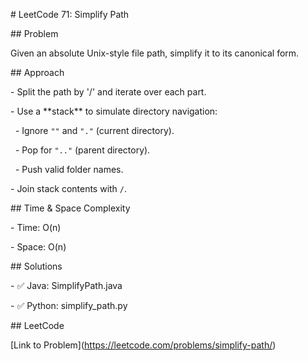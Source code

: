 \# LeetCode 71: Simplify Path



\## Problem

Given an absolute Unix-style file path, simplify it to its canonical form.



\## Approach

\- Split the path by '/' and iterate over each part.

\- Use a \*\*stack\*\* to simulate directory navigation:

&nbsp; - Ignore `""` and `"."` (current directory).

&nbsp; - Pop for `".."` (parent directory).

&nbsp; - Push valid folder names.

\- Join stack contents with `/`.



\## Time \& Space Complexity

\- Time: O(n)

\- Space: O(n)



\## Solutions

\- ✅ Java: SimplifyPath.java

\- ✅ Python: simplify\_path.py



\## LeetCode

\[Link to Problem](https://leetcode.com/problems/simplify-path/)



